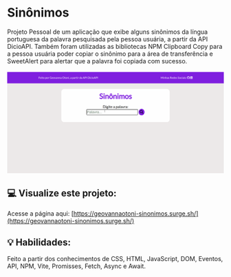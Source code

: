 # Sinônimos
Projeto Pessoal de um aplicação que exibe alguns sinônimos da língua portuguesa da palavra pesquisada pela pessoa usuária, a partir da API DicioAPI. Também foram utilizadas as bibliotecas NPM Clipboard Copy para a pessoa usuária poder copiar o sinônimo para a área de transferência e SweetAlert para alertar que a palavra foi copiada com sucesso.<br><br>
<img src="./gif.gif">

## :computer: Visualize este projeto:
Acesse a página aqui:
[https://geovannaotoni-sinonimos.surge.sh/](https://geovannaotoni-sinonimos.surge.sh/)

## :bulb: Habilidades:
Feito a partir dos conhecimentos de CSS, HTML, JavaScript, DOM, Eventos, API, NPM, Vite, Promisses, Fetch, Async e Await.